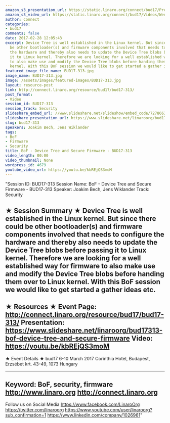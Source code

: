 ```yaml
---
amazon_s3_presentation_url: https://static.linaro.org/connect/bud17/Presentations/BUD17-313%20-%20BoF%20-%20Device%20Tree%20and%20Secure%20Firmware.pdf
amazon_s3_video_url: https://static.linaro.org/connect/bud17/Videos/Wednesday/Bud17-313%20BoF%20-%20Device%20Tree%20and%20Secure%20Firmware.mp4
author: connect
categories:
- bud17
comments: false
date: 2017-02-28 12:05:43
excerpt: Device Tree is well established in the Linux kernel. But since there could
  be other bootloader(s) and firmware components involved that needs to configure
  the hardware and thereby also needs to update the Device Tree blobs before passing
  it to Linux kernel. Therefore we are looking for a well established way for firmware
  to also make use and modify the Device Tree blobs before handing them over to Linux
  kernel. With this BoF session we would like to get started a gather ideas etc.
featured_image_file_name: BUD17-313.jpg
image_name: BUD17-313.jpg
image: /assets/images/featured-images/BUD17-313.jpg
layout: resource-post
link: http://connect.linaro.org/resource/bud17/bud17-313/
post_format:
- Video
session_id: BUD17-313
session_track: Security
slideshare_embed_url: //www.slideshare.net/slideshow/embed_code/72786638
slideshare_presentation_url: https://www.slideshare.net/linaroorg/bud17313-bof-device-tree-and-secure-firmware
slug: bud17-313
speakers: Joakim Bech, Jens Wiklander
tags:
- BoF
- Firmware
- Security
title: BoF - Device Tree and Secure Firmware - BUD17-313
video_length: 00:00
video_thumbnail: None
wordpress_id: 4679
youtube_video_url: https://youtu.be/kbREjQS3moM
---
```


"Session ID: BUD17-313
Session Name: BoF - Device Tree and Secure Firmware - BUD17-313
Speaker: Joakim Bech, Jens Wiklander
Track: Security


★ Session Summary ★
Device Tree is well established in the Linux kernel. But since there could be other bootloader(s) and firmware components involved that needs to configure the hardware and thereby also needs to update the Device Tree blobs before passing it to Linux kernel. Therefore we are looking for a well established way for firmware to also make use and modify the Device Tree blobs before handing them over to Linux kernel. With this BoF session we would like to get started a gather ideas etc.
---------------------------------------------------
★ Resources ★
Event Page: http://connect.linaro.org/resource/bud17/bud17-313/
Presentation: https://www.slideshare.net/linaroorg/bud17313-bof-device-tree-and-secure-firmware
Video: https://youtu.be/kbREjQS3moM
 ---------------------------------------------------

★ Event Details ★
bud17
6-10 March 2017
Corinthia Hotel, Budapest,
Erzsébet krt. 43-49,
1073 Hungary

---------------------------------------------------
Keyword: BoF, security, firmware
http://www.linaro.org
http://connect.linaro.org
---------------------------------------------------
Follow us on Social Media
https://www.facebook.com/LinaroOrg
https://twitter.com/linaroorg
https://www.youtube.com/user/linaroorg?sub_confirmation=1
https://www.linkedin.com/company/1026961"